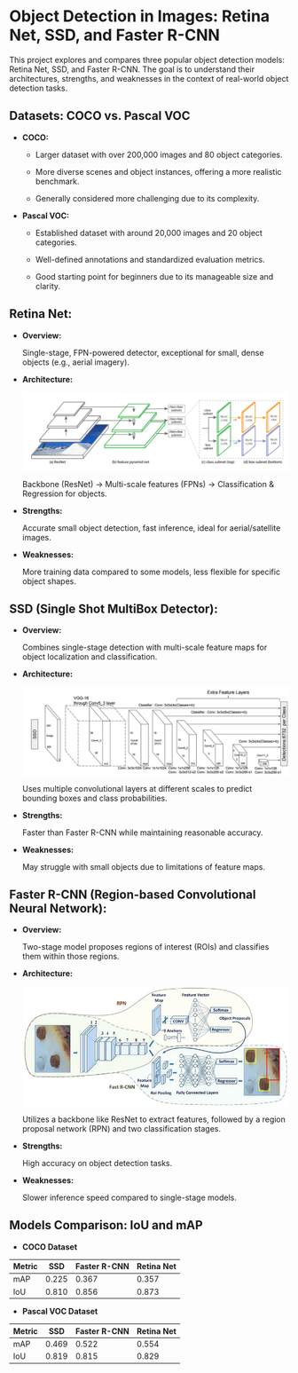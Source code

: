 # Object Detection in Images: Retina Net, SSD, and Faster R-CNN

This project explores and compares three popular object detection models: Retina Net, SSD, and Faster R-CNN. The goal is to understand their architectures, strengths, and weaknesses in the context of real-world object detection tasks.

## Datasets: COCO vs. Pascal VOC
* **COCO:**

  * Larger dataset with over 200,000 images and 80 object categories.
    
  * More diverse scenes and object instances, offering a more realistic benchmark.
    
  * Generally considered more challenging due to its complexity.
    
* **Pascal VOC:**

  * Established dataset with around 20,000 images and 20 object categories.

  * Well-defined annotations and standardized evaluation metrics.

  * Good starting point for beginners due to its manageable size and clarity.

## Retina Net:

* **Overview:**

    Single-stage, FPN-powered detector, exceptional for small, dense objects (e.g., aerial imagery).

* **Architecture:**

    <img src="assets/images/retina_arch.png" alt style="display: block; margin-left: auto; margin-right: auto;">

    Backbone (ResNet) -> Multi-scale features (FPNs) -> Classification & Regression for objects.

* **Strengths:**

    Accurate small object detection, fast inference, ideal for aerial/satellite images.
  
* **Weaknesses:**

    More training data compared to some models, less flexible for specific object shapes.

## SSD (Single Shot MultiBox Detector):

* **Overview:**
  
     Combines single-stage detection with multi-scale feature maps for object localization and classification.

* **Architecture:**

     <img src="assets/images/ssd_arch.png" alt style="display: block; margin-left: auto; margin-right: auto;">
      
     Uses multiple convolutional layers at different scales to predict bounding boxes and class probabilities.

* **Strengths:**

     Faster than Faster R-CNN while maintaining reasonable accuracy.

* **Weaknesses:**

     May struggle with small objects due to limitations of feature maps.

## Faster R-CNN (Region-based Convolutional Neural Network):

* **Overview:**
  
     Two-stage model proposes regions of interest (ROIs) and classifies them within those regions.

* **Architecture:**

     <img src="assets/images/rcnn_arch.png" alt style="display: block; margin-left: auto; margin-right: auto;">

     Utilizes a backbone like ResNet to extract features, followed by a region proposal network (RPN) and two classification stages.

* **Strengths:**
  
     High accuracy on object detection tasks.

* **Weaknesses:**

     Slower inference speed compared to single-stage models.
  
## Models Comparison: IoU and mAP

* **COCO Dataset**

| Metric | SSD | Faster R-CNN | Retina Net |
|---|---|---|---|
| mAP | 0.225 | 0.367 | 0.357 |
| IoU | 0.810 | 0.856 | 0.873 |


*  **Pascal VOC Dataset**

| Metric | SSD | Faster R-CNN | Retina Net |
|---|---|---|---|
| mAP | 0.469 | 0.522 | 0.554 |
| IoU | 0.819 | 0.815 | 0.829 |

